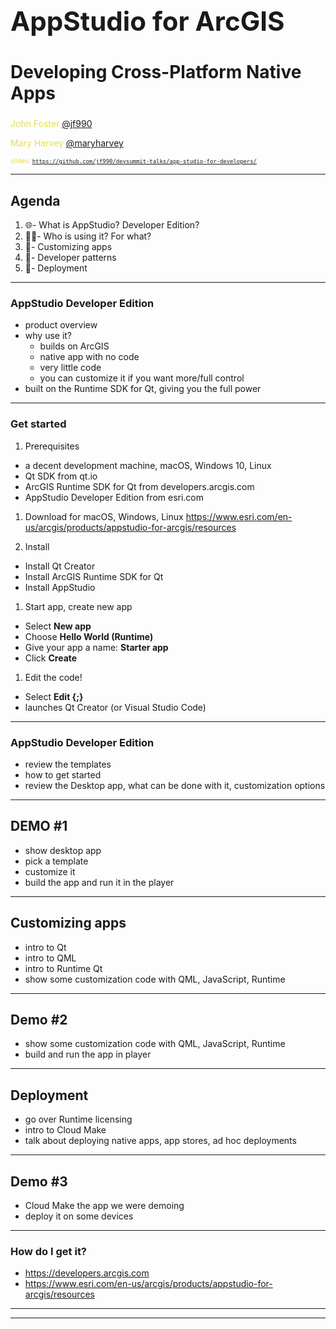 <!-- .slide: data-background-size="cover" data-background="../../template/img/2019/devsummit-berlin/bg-title.png" -->

<div class="flush-left">
<h1 style="text-align: left; font-size: 3em;">AppStudio for ArcGIS</h1>
<h2 style="text-align: left; font-size: 2em;"> Developing Cross-Platform Native Apps</h2>
  <p style="text-align: left; font-size: 1em; color: #E6DD56;">John Foster
  <a href="https://github.com/jf990" target="_blank">@jf990</a></p>
  <p style="text-align: left; font-size: 1em; color: #E6DD56;">Mary Harvey
  <a href="https://github.com/maryharvey" target="_blank">@maryharvey</a></p>
  <p style="text-align: left; font-size: 0.75em; color: #E6DD56;">slides: <a href="https://github.com/jf990/devsummit-talks/app-studio-for-developers/"><code>https://github.com/jf990/devsummit-talks/app-studio-for-developers/</code></a>
</div>

---

<!-- .slide: style="line-height: 6rem;" data-background="../../template/img/2019/devsummit/bg-2.png" -->

## Agenda

1. 🌐- What is AppStudio? Developer Edition?
2. 👩‍🚀- Who is using it? For what?
3. 📆- Customizing apps
4. 💯- Developer patterns
5. 🤹‍- Deployment

---

<!-- .slide: style="line-height: 4rem;" data-background="../../template/img/2019/devsummit/bg-6.png" -->

### AppStudio Developer Edition

- product overview
- why use it?
  - builds on ArcGIS
  - native app with no code
  - very little code
  - you can customize it if you want more/full control
- built on the Runtime SDK for Qt, giving you the full power

---

<!-- .slide: style="line-height: 4rem;" data-background="../../template/img/2019/devsummit/bg-6.png" -->

### Get started

1. Prerequisites

- a decent development machine, macOS, Windows 10, Linux
- Qt SDK from qt.io
- ArcGIS Runtime SDK for Qt from developers.arcgis.com
- AppStudio Developer Edition from esri.com

1. Download for macOS, Windows, Linux
https://www.esri.com/en-us/arcgis/products/appstudio-for-arcgis/resources

1. Install

- Install Qt Creator
- Install ArcGIS Runtime SDK for Qt
- Install AppStudio

1. Start app, create new app

- Select **New app**
- Choose **Hello World (Runtime)**
- Give your app a name: **Starter app**
- Click **Create**

1. Edit the code!

- Select **Edit {;}**
- launches Qt Creator (or Visual Studio Code)

---

<!-- .slide: style="line-height: 4rem;" data-background="../../template/img/2019/devsummit/bg-6.png" -->

### AppStudio Developer Edition

- review the templates
- how to get started
- review the Desktop app, what can be done with it, customization options

---

<!-- .slide: data-background="../../template/img/2019/devsummit/bg-4.png" -->

## DEMO #1

- show desktop app
- pick a template
- customize it
- build the app and run it in the player

---

<!-- .slide: data-background="../../template/img/2019/devsummit/bg-6.png" -->

## Customizing apps

- intro to Qt
- intro to QML
- intro to Runtime Qt
- show some customization code with QML, JavaScript, Runtime

---

<!-- .slide: data-background="../../template/img/2019/devsummit/bg-4.png" -->

## Demo #2

- show some customization code with QML, JavaScript, Runtime
- build and run the app in player

---

<!-- .slide: data-background="../../template/img/2019/devsummit/bg-6.png" -->

## Deployment

- go over Runtime licensing
- intro to Cloud Make
- talk about deploying native apps, app stores, ad hoc deployments

---

<!-- .slide: data-background="../../template/img/2019/devsummit/bg-4.png" -->

## Demo #3

- Cloud Make the app we were demoing
- deploy it on some devices

---

<!-- .slide: data-background="../../template/img/2019/devsummit/bg-5.png" -->

### How do I get it?

- https://developers.arcgis.com
- https://www.esri.com/en-us/arcgis/products/appstudio-for-arcgis/resources

---

<!-- .slide: data-background="../../template/img/2019/devsummit/bg-rating.png" -->

---

<!-- .slide: data-background="../../template/img/2019/devsummit/bg-esri.png" -->
